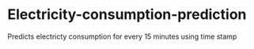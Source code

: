 # Electricity-consumption-prediction

Predicts electricty consumption for every 15 minutes using time stamp
